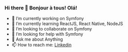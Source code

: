 ### Hi there 👋 Bonjour à tous! Olá!

- 🔭 I’m currently working on Symfony
- 🌱 I’m currently learning ReactJS, React Native, NodeJS
- 👯 I’m looking to collaborate on Symfony
- 🤔 I’m looking for help with Symfony
- 💬 Ask me about Anything
- 📫 How to reach me: [Linkedin](https://www.linkedin.com/in/rafiou-sitou/)

<!--
**RafiouSitou90/RafiouSitou90** is a ✨ _special_ ✨ repository because its `README.md` (this file) appears on your GitHub profile.

<!--
**
- 🔭 I’m currently working on ...
- 🌱 I’m currently learning ...
- 👯 I’m looking to collaborate on ...
- 🤔 I’m looking for help with ...
- 💬 Ask me about ...
- 📫 How to reach me: ...
- 😄 Pronouns: ...
- ⚡ Fun fact: ...
-->
